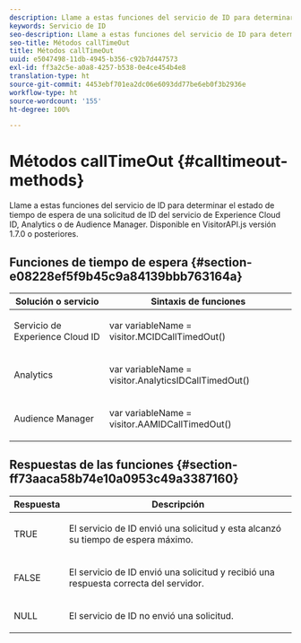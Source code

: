 ```yaml
---
description: Llame a estas funciones del servicio de ID para determinar el estado de tiempo de espera de una solicitud de ID del servicio de Experience Cloud ID, Analytics o de Audience Manager. Disponible en VisitorAPI.js versión 1.7.0 o posteriores.
keywords: Servicio de ID
seo-description: Llame a estas funciones del servicio de ID para determinar el estado de tiempo de espera de una solicitud de ID del servicio de Experience Cloud ID, Analytics o de Audience Manager. Disponible en VisitorAPI.js versión 1.7.0 o posteriores.
seo-title: Métodos callTimeOut
title: Métodos callTimeOut
uuid: e5047498-11db-4945-b356-c92b7d447573
exl-id: ff3a2c5e-a0a8-4257-b538-0e4ce454b4e8
translation-type: ht
source-git-commit: 4453ebf701ea2dc06e6093dd77be6eb0f3b2936e
workflow-type: ht
source-wordcount: '155'
ht-degree: 100%

---
```


# Métodos callTimeOut {#calltimeout-methods}

Llame a estas funciones del servicio de ID para determinar el estado de tiempo de espera de una solicitud de ID del servicio de Experience Cloud ID, Analytics o de Audience Manager. Disponible en VisitorAPI.js versión 1.7.0 o posteriores.

## Funciones de tiempo de espera {#section-e08228ef5f9b45c9a84139bbb763164a}

<table id="table_B3ACE584B3224D838070D32A8462EF28"> 
 <thead> 
  <tr> 
   <th colname="col1" class="entry"> Solución o servicio </th> 
   <th colname="col2" class="entry"> Sintaxis de funciones </th> 
  </tr> 
 </thead>
 <tbody> 
  <tr> 
   <td colname="col1"> <p>Servicio de Experience Cloud ID </p> </td> 
   <td colname="col2"> <p> <span class="codeph">var <span class="varname"> variableName</span> = visitor.MCIDCallTimedOut()</span> </p> </td> 
  </tr> 
  <tr> 
   <td colname="col1"> <p> <span class="keyword">Analytics</span> </p> </td> 
   <td colname="col2"> <p> <span class="codeph">var <span class="varname"> variableName</span> = visitor.AnalyticsIDCallTimedOut()</span> </p> </td> 
  </tr> 
  <tr> 
   <td colname="col1"> <p> <span class="keyword"> Audience Manager</span> </p> </td> 
   <td colname="col2"> <p> <span class="codeph">var <span class="varname"> variableName</span> = visitor.AAMIDCallTimedOut()</span> </p> </td> 
  </tr> 
 </tbody> 
</table>

## Respuestas de las funciones {#section-ff73aaca58b74e10a0953c49a3387160}

<table id="table_5D08A5DD6FD04F94818B0E8B790D3136"> 
 <thead> 
  <tr> 
   <th colname="col1" class="entry"> Respuesta </th> 
   <th colname="col2" class="entry"> Descripción </th> 
  </tr> 
 </thead>
 <tbody> 
  <tr> 
   <td colname="col1"> <p> <span class="codeph"> TRUE</span> </p> </td> 
   <td colname="col2"> <p>El servicio de ID envió una solicitud y esta alcanzó su tiempo de espera máximo. </p> </td> 
  </tr> 
  <tr> 
   <td colname="col1"> <p> <span class="codeph"> FALSE</span> </p> </td> 
   <td colname="col2"> <p>El servicio de ID envió una solicitud y recibió una respuesta correcta del servidor. </p> </td> 
  </tr> 
  <tr> 
   <td colname="col1"> <p> <span class="codeph"> NULL</span> </p> </td> 
   <td colname="col2"> <p>El servicio de ID no envió una solicitud. </p> </td> 
  </tr> 
 </tbody> 
</table>
